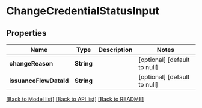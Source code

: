 # ChangeCredentialStatusInput

## Properties

| Name                   | Type       | Description | Notes                        |
| ---------------------- | ---------- | ----------- | ---------------------------- |
| **changeReason**       | **String** |             | [optional] [default to null] |
| **issuanceFlowDataId** | **String** |             | [optional] [default to null] |

[[Back to Model list]](../README.md#documentation-for-models) [[Back to API list]](../README.md#documentation-for-api-endpoints) [[Back to README]](../README.md)
